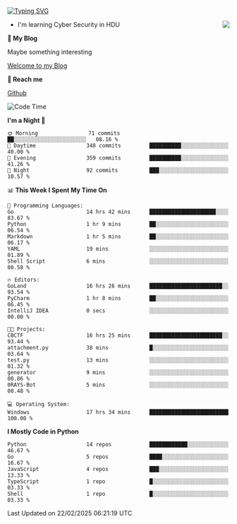 [![Typing SVG](https://readme-typing-svg.herokuapp.com?font=Fira+Code&pause=1000&random=false&width=450&height=60&lines=Hello+%F0%9F%91%8B%F0%9F%8F%BB;I'm+JBNRZ)](https://git.io/typing-svg)

<a href="#">
  <img align="right" src="https://github-readme-stats.vercel.app/api?username=JBNRZ&show_icons=true&bg_color=15,f2f7fd,E0EAFC" />
</a>

- I'm learning Cyber Security in HDU

 **🌱 My Blog**

Maybe something interesting

[Welcome to my Blog](https://jbnrz.com.cn/)

 **💬 Reach me** 

[Github](https://github.com/JBNRZ)


<!--START_SECTION:waka-->
![Code Time](http://img.shields.io/badge/Code%20Time-994%20hrs%2057%20mins-blue)

**I'm a Night 🦉** 

```text
🌞 Morning                71 commits          ██░░░░░░░░░░░░░░░░░░░░░░░   08.16 % 
🌆 Daytime                348 commits         ██████████░░░░░░░░░░░░░░░   40.00 % 
🌃 Evening                359 commits         ██████████░░░░░░░░░░░░░░░   41.26 % 
🌙 Night                  92 commits          ███░░░░░░░░░░░░░░░░░░░░░░   10.57 % 
```


📊 **This Week I Spent My Time On** 

```text
💬 Programming Languages: 
Go                       14 hrs 42 mins      █████████████████████░░░░   83.67 % 
Python                   1 hr 9 mins         ██░░░░░░░░░░░░░░░░░░░░░░░   06.54 % 
Markdown                 1 hr 5 mins         ██░░░░░░░░░░░░░░░░░░░░░░░   06.17 % 
YAML                     19 mins             ░░░░░░░░░░░░░░░░░░░░░░░░░   01.89 % 
Shell Script             6 mins              ░░░░░░░░░░░░░░░░░░░░░░░░░   00.58 % 

🔥 Editors: 
GoLand                   16 hrs 26 mins      ███████████████████████░░   93.54 % 
PyCharm                  1 hr 8 mins         ██░░░░░░░░░░░░░░░░░░░░░░░   06.45 % 
IntelliJ IDEA            0 secs              ░░░░░░░░░░░░░░░░░░░░░░░░░   00.00 % 

🐱‍💻 Projects: 
CBCTF                    16 hrs 25 mins      ███████████████████████░░   93.44 % 
attachment.py            38 mins             █░░░░░░░░░░░░░░░░░░░░░░░░   03.64 % 
test.py                  13 mins             ░░░░░░░░░░░░░░░░░░░░░░░░░   01.32 % 
generator                9 mins              ░░░░░░░░░░░░░░░░░░░░░░░░░   00.86 % 
0RAYS-Bot                5 mins              ░░░░░░░░░░░░░░░░░░░░░░░░░   00.48 % 

💻 Operating System: 
Windows                  17 hrs 34 mins      █████████████████████████   100.00 % 
```

**I Mostly Code in Python** 

```text
Python                   14 repos            ████████████░░░░░░░░░░░░░   46.67 % 
Go                       5 repos             ████░░░░░░░░░░░░░░░░░░░░░   16.67 % 
JavaScript               4 repos             ███░░░░░░░░░░░░░░░░░░░░░░   13.33 % 
TypeScript               1 repo              █░░░░░░░░░░░░░░░░░░░░░░░░   03.33 % 
Shell                    1 repo              █░░░░░░░░░░░░░░░░░░░░░░░░   03.33 % 
```




 Last Updated on 22/02/2025 06:21:19 UTC
<!--END_SECTION:waka-->
